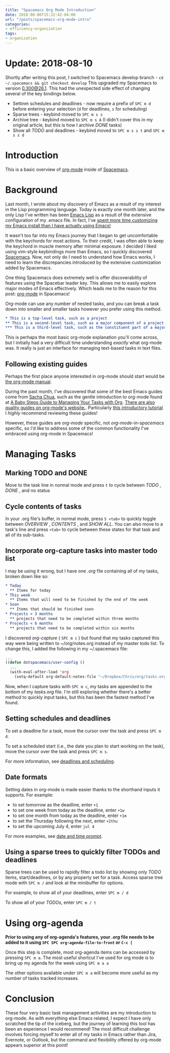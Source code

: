 ```yaml
---
title: "Spacemacs Org Mode Introduction"
date: 2018-08-06T15:32:42-04:00
url: "/posts/spacemacs-org-mode-intro"
categories:
- efficiency-organization
tags:
- organization
---
```

# Update: 2018-08-10

Shortly after writing this post, I switched to Spacemacs develop branch - `cd
~/.spacemacs && git checkout develop` This upgraded my Spacemacs to version
0.300@26.1. This had the unexpected side effect of changing several of the key
bindings below.

* Settinm schedules and deadlines - now require a prefix of `SPC m d` before
  entering your selection (`d` for deadlines, `s` for scheduling)
* Sparse trees - keybind moved to `SPC m s s`
* Archive tree - keybind moved to `SPC m s A` (I didn't cover this in my
  original article, but this is how I archive _DONE_ tasks)
* Show all _TODO_ and deadlines - keybind moved to `SPC m s s t` and `SPC m s s
  d`

# Introduction

This is a basic overview of [org-mode](https://orgmode.org/ "org-mode") inside
of [Spacemacs](http://spacemacs.org/ "Spacemacs").

# Background

Last month, I wrote about my discovery of Emacs as a result of my interest in
the Lisp programming language. Today is exactly one month later, and the only
Lisp I've written has been [Emacs
Lisp](https://www.gnu.org/software/emacs/manual/eintr.html) as a result of the
extensive configuration of my .emacs file. In fact, I've [spent more time
customizing my Emacs install than I have actually using
Emacs!](https://github.com/chrislockard/dotfiles/commits/master/.emacs)

It wasn't too far into my Emacs journey that I began to get uncomfortable with
the keychords for most actions. To their credit, I was often able to keep the
keychord in muscle memory after minimal exposure. I decided I liked using
vim-style keybindings more than Emacs, so I quickly discovered
[Spacemacs](http://spacemacs.org/). Now, not only do I need to understand how
Emacs works, I need to learn the discrepancies introduced by the extensive
customization added by Spacemacs. 

One thing Spacemacs does extremely well is offer discoverability of features
using the Spacebar leader key. This allows me to easily explore major modes of
Emacs effectively. Which leads me to the reason for this post:
[org-mode](https://orgmode.org/) in Spacemacs!

Org-mode can use any number of nested tasks, and you can break a task down into
smaller and smaller tasks however you prefer using this method. 

```org
* This is a top-level task, such as a project
** This is a second-level task, such as a major component of a project
*** This is a third-level task, such as the constituent part of a major project component.
```

This is perhaps the most basic org-mode explanation you'll come across, but I
initially had a very difficult time understanding _exactly_ what org-mode was.
It really is just an interface for managing text-based tasks in text files.

## Following existing guides

Perhaps the first place anyone interested in org-mode should start would be [the
org-mode manual](https://orgmode.org/manual/index.html "org-mode manual").

During the past month, I've discovered that some of the best Emacs guides come
from [Sacha Chua](http://sachachua.com/), such as the gentle introduction to
org-mode found at [A Baby Steps Guide to Managing Your Tasks with
Org](http://emacslife.com/baby-steps-org.html). [There are also quality guides
on org-mode's website.](https://orgmode.org/#docs). Particularly [this
introductory tutorial](https://orgmode.org/worg/org-tutorials/org4beginners.html
"org-mode introduction") I *highly* recommend reviewing these guides!

However, these guides are _org-mode_ specific, not _org-mode-in-spacemacs_
specific, so I'd like to address some of the common functionality I've embraced
using org-mode in Spacemacs!

# Managing Tasks

## Marking TODO and DONE

Move to the task line in normal mode and press `t` to cycle between _TODO_ ,
_DONE_ , and no status

## Cycle contents of tasks

In your .org file's buffer, in normal mode, press `S <tab>` to quickly toggle
between _OVERVIEW_ , _CONTENTS_ , and _SHOW ALL_. You can also move to a task's
line and press `<tab>` to cycle between these states for that task and all of
its sub-tasks.

## Incorporate org-capture tasks into master todo list

I may be using it wrong, but I have one _.org_ file containing all of my tasks,
broken down like so:

```org
* Today
  ** Items for today
* This week
  ** Items that will need to be finished by the end of the week
* Soon
  ** Items that should be finished soon
* Projects < 3 months
  ** projects that need to be completed within three months
* Projects < 6 months
  ** projects that need to be completed within six months
```

I discovered _org-capture_ ( `SPC m c` ) but found that my tasks captured this
way were being written to ~/org/notes.org instead of my master todo list. To
change this, I added the following in my ~/.spacemacs file:

```lisp
...
((defun dotspacemacs/user-config ()
  ...
  (with-eval-after-load 'org
    (setq-default org-default-notes-file "~/Dropbox/Chris/org/tasks.org"))
```

Now, when I capture tasks with `SPC m c`, my tasks are appended to the bottom of
my _tasks.org_ file. I'm still exploring whether there's a better method to
quickly input tasks, but this has been the fastest method I've found.

## Setting schedules and deadlines

To set a deadline for a task, move the cursor over the task and press `SPC m d`.

To set a scheduled start (i.e., the date you plan to start working on the task),
move the cursor over the task and press `SPC m s`.

For more information, see [deadlines and
scheduling](https://orgmode.org/manual/Deadlines-and-scheduling.html "org-mode
deadlines and scheduling").

## Date formats

Setting dates in org-mode is made easier thanks to the shorthand inputs it
supports. For example:

* to set tomorrow as the deadline, enter `+1`
* to set one week from today as the deadline, enter `+1w`
* to set one month from today as the deadline, enter `+1m`
* to set the Thursday following the next, enter `+2thu`
* to set the upcoming July 4, enter `jul 4`

For more examples, see [date and time
prompt](https://orgmode.org/manual/The-date_002ftime-prompt.html "org-mode date
and time prompt").

## Using a sparse trees to quickly filter TODOs and deadlines

Sparse trees can be used to rapidly filter a todo list by showing only _TODO_
items, start/deadlines, or by any property set for a task. Access sparse tree
mode with `SPC m /` and look at the minibuffer for options.

For example, to show all of your deadlines, enter `SPC m / d`

To show all of your _TODOs_, enter `SPC m / t`

# Using org-agenda

__Prior to using any of org-agenda's features, your _.org_ file needs to be
added to it using `SPC SPC org-agenda-file-to-front` or `C-c [`__

Once this step is complete, most org-agenda items can be accessed by pressing
`SPC m a`. The most useful shortcut I've used for org mode is to bring up my
agenda for the week using `SPC m a a`

The other options available under `SPC m a` will become more useful as my number
of tasks tracked increases.

# Conclusion

These four very basic task management activities are my introduction to
org-mode. As with everything else Emacs related, I expect I have only scratched
the tip of the iceberg, but the journey of learning this tool has been an
experience I would recommend! The most difficult challenge involves forcing
myself to enter all of my tasks in Emacs rather than Jira, Evernote, or Outlook,
but the command and flexibility offered by org-mode appears superior at this
point!
